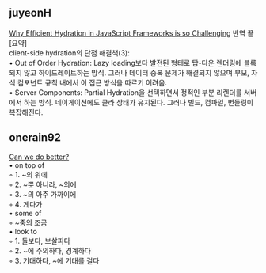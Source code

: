 <h2>juyeonH</h2><a href="https://www.notion.so/study66/Why-Efficient-Hydration-in-JavaScript-Frameworks-is-so-Challenging-87a855148fc042abbad0acb1f87f1ab0#cd65c1baa08242bea8be53c93176e8b1">Why Efficient Hydration in JavaScript Frameworks is so Challenging</a> 번역 끝<br>[요약]<br>client-side hydration의 단점 해결책(3):<br>• Out of Order Hydration: Lazy loading보다 발전된 형태로 탑-다운 렌더링에 블록되지 않고 하이드레이트하는 방식. 그러나 데이터 중복 문제가 해결되지 않으며 부모, 자식 컴포넌트 규칙 내에서 이 접근 방식을 따르기 어려움.<br>• Server Components: Partial Hydration을 선택하면서 정적인 부분 리렌더를 서버에서 하는 방식. 네이게이션에도 클라 상태가 유지된다. 그러나 빌드, 컴파일, 번들링이 복잡해진다.<h2>onerain92</h2><a href="https://www.notion.so/study66/Remix-The-Yang-to-React-s-Yin-85eda72345ea4865b191a39434632c30#84418a2336c6436daf9855054df0b3ba">Can we do better?</a><br>• on top of<br>    ◦ 1. ~의 위에<br>    ◦ 2. ~뿐 아니라, ~외에<br>    ◦ 3. ~의 아주 가까이에<br>    ◦ 4. 게다가<br>• some of<br>    ◦ ~중의 조금<br>• look to<br>    ◦ 1. 돌보다, 보살피다<br>    ◦ 2. ~에 주의하다, 경계하다<br>    ◦ 3. 기대하다, ~에 기대를 걸다